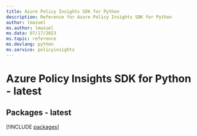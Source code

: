 ```yaml
---
title: Azure Policy Insights SDK for Python
description: Reference for Azure Policy Insights SDK for Python
author: lmazuel
ms.author: lmazuel
ms.data: 07/17/2023
ms.topic: reference
ms.devlang: python
ms.service: policyinsights
---
```

# Azure Policy Insights SDK for Python - latest
## Packages - latest
[!INCLUDE [packages](policy-insights-index.md)]
